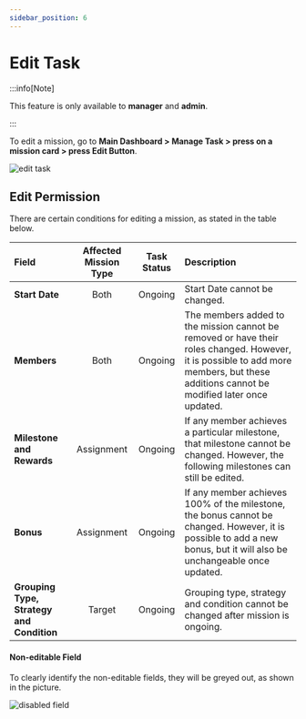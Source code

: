 ```yaml
---
sidebar_position: 6
---
```


# Edit Task

:::info[Note]

This feature is only available to **manager** and **admin**.

:::

To edit a mission, go to **Main Dashboard > Manage Task > press on a mission card > press Edit Button**. 

![edit task](../../../../../static/img/integration/vision/mi_creation/e-1.png)

## Edit Permission

There are certain conditions for editing a mission, as stated in the table below.

| Field                     | Affected Mission Type | Task Status | Description                                        |
|:--------------------------|:---------------------:|:-----------:|:---------------------------------------------------|
| **Start Date**            | Both                  | Ongoing     | Start Date cannot be changed.                      |
| **Members**               | Both                  | Ongoing     | The members added to the mission cannot be removed or have their roles changed. However, it is possible to add more members, but these additions cannot be modified later once updated. |
| **Milestone and Rewards** | Assignment            | Ongoing     | If any member achieves a particular milestone, that milestone cannot be changed. However, the following milestones can still be edited. |
| **Bonus**                 | Assignment            | Ongoing     | If any member achieves 100% of the milestone, the bonus cannot be changed. However, it is possible to add a new bonus, but it will also be unchangeable once updated.  |
| **Grouping Type, Strategy and Condition**| Target                | Ongoing     | Grouping type, strategy and condition cannot be changed after mission is ongoing. |

#### Non-editable Field

To clearly identify the non-editable fields, they will be greyed out, as shown in the picture.

![disabled field](../../../../../static/img/integration/vision/mi_creation/e-payment.png)